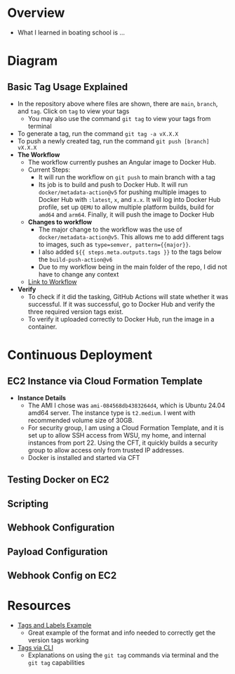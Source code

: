 # Overview
- What I learned in boating school is ...
# Diagram

## Basic Tag Usage Explained
- In the repository above where files are shown, there are `main`, `branch`, and `tag`. Click on `tag` to view your tags
  - You may also use the command `git tag` to view your tags from terminal
- To generate a tag, run the command `git tag -a vX.X.X`
- To push a newly created tag, run the command `git push [branch] vX.X.X`
- **The Workflow**
  - The workflow currently pushes an Angular image to Docker Hub.
  - Current Steps:
      - It will run the workflow on `git push` to main branch with a tag
      - Its job is to build and push to Docker Hub. It will run `docker/metadata-action@v5` for pushing multiple images to Docker Hub with `:latest`, `x`, and `x.x`. It will log into Docker Hub profile, set up `QEMU` to allow multiple platform builds, build for `amd64` and `arm64`. Finally, it will push the image to Docker Hub
  - **Changes to workflow**
      - The major change to the workflow was the use of `docker/metadata-action@v5`. This allows me to add different tags to images, such as `type=semver, pattern={{major}}`.
      - I also added `${{ steps.meta.outputs.tags }}` to the tags below the `build-push-action@v6`
      - Due to my workflow being in the main folder of the repo, I did not have to change any context
  - [Link to Workflow](https://github.com/WSU-kduncan/ceg3120-cicd-MikeZimmer1299/blob/main/.github/workflows/project4Workflow.yml)
- **Verify**
  - To check if it did the tasking, GitHub Actions will state whether it was successful. If it was successful, go to Docker Hub and verify the three required version tags exist.
  - To verify it uploaded correctly to Docker Hub, run the image in a container.
# Continuous Deployment
## EC2 Instance via Cloud Formation Template
- **Instance Details**
  - The AMI I chose was `ami-084568db4383264d4`, which is Ubuntu 24.04 amd64 server. The instance type is `t2.medium`. I went with recommended volume size of 30GB.
  - For security group, I am using a Cloud Formation Template, and it is set up to allow SSH access from WSU, my home, and internal instances from port 22. Using the CFT, it quickly builds a security group to allow access only from trusted IP addresses.
  - Docker is installed and started via CFT

## Testing Docker on EC2


## Scripting


## Webhook Configuration


## Payload Configuration


## Webhook Config on EC2


# Resources
- [Tags and Labels Example](https://docs.docker.com/build/ci/github-actions/manage-tags-labels/)
  - Great example of the format and info needed to correctly get the version tags working
- [Tags via CLI](https://git-scm.com/book/en/v2/Git-Basics-Tagging)
  - Explanations on using the `git tag` commands via terminal and the `git tag` capabilities

